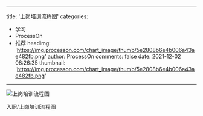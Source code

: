 
---
title: '上岗培训流程图'
categories: 
 - 学习
 - ProcessOn
 - 推荐
headimg: 'https://img.processon.com/chart_image/thumb/5e2808b6e4b006a43ae482fb.png'
author: ProcessOn
comments: false
date: 2021-12-02 08:26:35
thumbnail: 'https://img.processon.com/chart_image/thumb/5e2808b6e4b006a43ae482fb.png'
---

<div>   
<img class="thumb" alt="上岗培训流程图" src="https://img.processon.com/chart_image/thumb/5e2808b6e4b006a43ae482fb.png" referrerpolicy="no-referrer">
<p>入职/上岗培训流程图</p>  
</div>
            